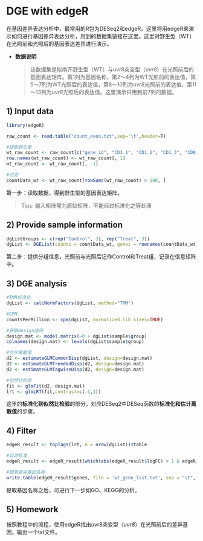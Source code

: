 # DGE with edgeR

在基因差异表达分析中，最常用的R包为DESeq2和edgeR。这里将用edgeR来演示如何进行基因差异表达分析，用到的数据集链接在这里。这里对野生型（WT）在光照前和光照后的基因表达差异进行演示。

* **数据说明**

  > 该数据集是拟南芥野生型（WT）与uvr8突变型（*uvr8*）在光照前后的基因表达矩阵。第1列为基因名称，第2～4列为WT光照前的表达值，第5～7列为WT光照后的表达值，第8～10列为*uvr8*光照前的表达值，第11～13列为*uvr8*光照后的表达值。这里演示只用到前7列的数据。

## 1\) Input data

``` R
library(edgeR)

raw_count <- read.table("count_exon.txt",sep='\t',header=T)

#提取野生型
wt_raw_count <- raw_count[c("gene_id", "CD1_1", "CD1_2", "CD1_3", "CD0_1", "CD0_2", "CD0_3")]
row.names(wt_raw_count) <- wt_raw_count[, 1]
wt_raw_count <- wt_raw_count[, -1]

#过滤
countData_wt <- wt_raw_count[rowSums(wt_raw_count) > 100, ]
```

第一步：读取数据，得到野生型的基因表达矩阵。

>  Tips: 输入矩阵需为原始矩阵，不能经过标准化之等处理

## 2\) Provide sample information

``` R
dgListGroups <- c(rep("Control", 3), rep("Treat", 3))
dgList <- DGEList(counts = countData_wt, genes = rownames(countData_wt), group = factor(dgListGroups))
```

第二步：提供分组信息，光照前与光照后记作Control和Treat组，记录在信息矩阵中。

## 3\) DGE analysis

``` R
#TMM标准化
dgList <- calcNormFactors(dgList, method="TMM")

#CPM
countsPerMillion <- cpm(dgList, normalized.lib.sizes=TRUE)

#获取design矩阵
design.mat <- model.matrix(~0 + dgList$sample$group)
colnames(design.mat) <- levels(dgList$sample$group)

#估计离散值
d2 <- estimateGLMCommonDisp(dgList, design=design.mat)
d2 <- estimateGLMTrendedDisp(d2, design=design.mat)
d2 <- estimateGLMTagwiseDisp(d2, design=design.mat)

#似然比检验
fit <- glmFit(d2, design.mat)
lrt <- glmLRT(fit,contrast=c(-1,1))
```

这里的**标准化到似然比检验**的部分，对应DESeq2中DESeq函数的**标准化和估计离散值**的步骤。

## 4\) Filter

``` R
edgeR_result <- topTags(lrt, n = nrow(dgList))$table

#过滤标准
edgeR_result <- edgeR_result[which(abs(edgeR_result$logFC) > 1 & edgeR_result$FDR < 0.05), ]

#提取差异基因名称
write.table(edgeR_result$genes, file = 'wt_gene_list.txt', sep = "\t", quote = F, row.names = F, col.names = T)
```

提取基因名称之后，可进行下一步如GO、KEGG的分析。

## 5\) Homework

按照教程中的流程，使用edgeR找出uvr8突变型（*uvr8*）在光照前后的差异基因，输出一个txt文件。
